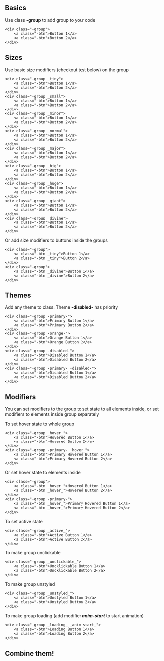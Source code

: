 ## Basics

Use class **-group** to add group to your code

	<div class="-group">
		<a class="-btn">Button 1</a>
		<a class="-btn">Button 2</a>
	</div>

## Sizes

Use basic size modifiers (checkout test below) on the group

	<div class="-group _tiny">
		<a class="-btn">Button 1</a>
		<a class="-btn">Button 2</a>
	</div>
	<div class="-group _small">
		<a class="-btn">Button 1</a>
		<a class="-btn">Button 2</a>
	</div>
	<div class="-group _minor">
		<a class="-btn">Button 1</a>
		<a class="-btn">Button 2</a>
	</div>
	<div class="-group _normal">
		<a class="-btn">Button 1</a>
		<a class="-btn">Button 2</a>
	</div>
	<div class="-group _major">
		<a class="-btn">Button 1</a>
		<a class="-btn">Button 2</a>
	</div>
	<div class="-group _big">
		<a class="-btn">Button 1</a>
		<a class="-btn">Button 2</a>
	</div>
	<div class="-group _huge">
		<a class="-btn">Button 1</a>
		<a class="-btn">Button 2</a>
	</div>
	<div class="-group _giant">
		<a class="-btn">Button 1</a>
		<a class="-btn">Button 2</a>
	</div>
	<div class="-group _divine">
		<a class="-btn">Button 1</a>
		<a class="-btn">Button 2</a>
	</div>

Or add size modifiers to buttons inside the groups

	<div class="-group">
		<a class="-btn _tiny">Button 1</a>
		<a class="-btn _tiny">Button 2</a>
	</div>
	<div class="-group">
		<a class="-btn _divine">Button 1</a>
		<a class="-btn _divine">Button 2</a>
	</div>
	

## Themes

Add any theme to class. Theme **-disabled-** has priority

	<div class="-group -primary-">
		<a class="-btn">Primary Button 1</a>
		<a class="-btn">Primary Button 2</a>
	</div>
	<div class="-group -orange-">
		<a class="-btn">Orange Button 1</a>
		<a class="-btn">Orange Button 2</a>
	</div>
	<div class="-group -disabled-">
		<a class="-btn">Disabled Button 1</a>
		<a class="-btn">Disabled Button 2</a>
	</div>
	<div class="-group -primary- -disabled-">
		<a class="-btn">Disabled Button 1</a>
		<a class="-btn">Disabled Button 2</a>
	</div>
	


## Modifiers

You can set modifiers to the group to set state to all elements inside, or set modifiers to elements inside group separately

To set hover state to whole group

	<div class="-group _hover_">
		<a class="-btn">Hovered Button 1</a>
		<a class="-btn">Hovered Button 2</a>
	</div>
	<div class="-group -primary- _hover_">
		<a class="-btn">Primary Hovered Button 1</a>
		<a class="-btn">Primary Hovered Button 2</a>
	</div>

Or set hover state to elements inside

	<div class="-group">
		<a class="-btn _hover_">Hovered Button 1</a>
		<a class="-btn _hover_">Hovered Button 2</a>
	</div>
	<div class="-group -primary-">
		<a class="-btn _hover_">Primary Hovered Button 1</a>
		<a class="-btn _hover_">Primary Hovered Button 2</a>
	</div>
	


To set active state

	<div class="-group _active_">
		<a class="-btn">Active Button 1</a>
		<a class="-btn">Active Button 2</a>
	</div>

To make group unclickable

	<div class="-group _unclickable_">
		<a class="-btn">Uncklickable Button 1</a>
		<a class="-btn">Uncklickable Button 2</a>
	</div>

To make group unstyled

	<div class="-group _unstyled_">
		<a class="-btn">Unstyled Button 1</a>
		<a class="-btn">Unstyled Button 2</a>
	</div>

To make group loading (add modifier **_anim-start_** to start animation)

	<div class="-group _loading_ _anim-start_">
		<a class="-btn">Loading Button 1</a>
		<a class="-btn">Loading Button 2</a>
	</div>

## Combine them!